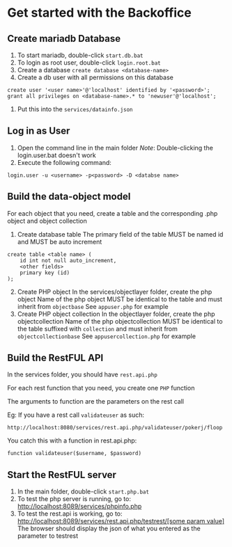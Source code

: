 # Get started with the Backoffice

## Create mariadb Database
1. To start mariadb, double-click `start.db.bat`
1. To login as root user, double-click `login.root.bat`
1. Create a database `create database <database-name>`
1. Create a db user with all permissions on this database
```
create user '<user name>'@'localhost' identified by '<password>';
grant all privileges on <database-name>.* to 'newuser'@'localhost';
```
1. Put this into the `services/datainfo.json`

## Log in as User
1. Open the command line in the main folder
*Note*: Double-clicking the login.user.bat doesn't work
1. Execute the following command:
```
login.user -u <username> -p<password> -D <databse name>
```

## Build the data-object model
For each object that you need, create a table and the corresponding .php object and object collection
1. Create database table
The primary field of the table MUST be named id and MUST be auto increment
```
create table <table name> (
    id int not null auto_increment,
    <other fields>
    primary key (id)
);
```
2. Create PHP object
In the services/objectlayer folder, create the php object
Name of the php object MUST be identical to the table and must inherit from `objectbase`
See `appuser.php` for example
1. Create PHP object collection
In the objectlayer folder, create the php objectcollection
Name of the php objectcollection MUST be identical to the table suffixed with `collection` and must inherit from `objectcollectionbase`
See `appusercollection.php` for example

## Build the RestFUL API
In the services folder, you should have `rest.api.php`

For each rest function that you need, you create one `PHP` function

The arguments to function are the parameters on the rest call

Eg: If you have a rest call `validateuser` as such:
```
http://localhost:8080/services/rest.api.php/validateuser/pokerj/floop
```

You catch this with a function in rest.api.php:
```
function validateuser($username, $password)
```
## Start the RestFUL server
1. In the main folder, double-click `start.php.bat`
1. To test the php server is running, go to: [http://localhost:8089/services/phpinfo.php](http://localhost:8089/services/phpinfo.php)
1. To test the rest.api is working, go to: [http://localhost:8089/services/rest.api.php/testrest/[some param value]](http://localhost:8089/services/rest.api.php/testrest/justtest)
The browser should display the json of what you entered as the parameter to testrest

## 